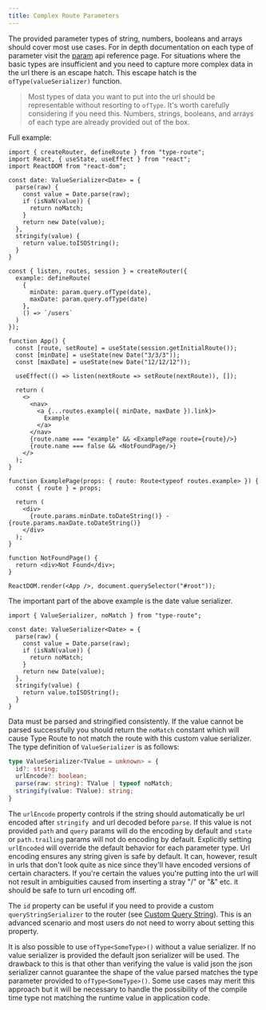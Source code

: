 ```yaml
---
title: Complex Route Parameters
---
```


The provided parameter types of string, numbers, booleans and arrays should cover most use cases. For in depth documentation on each type of parameter visit the [param](../api-reference/parameter-definition/param.md) api reference page. For situations where the basic types are insufficient and you need to capture more complex data in the url there is an escape hatch. This escape hatch is the `ofType(valueSerializer)` function.

> Most types of data you want to put into the url should be representable without resorting to `ofType`. It's worth carefully considering if you need this. Numbers, strings, booleans, and arrays of each type are already provided out of the box.

Full example:

```tsx codesandbox-react
import { createRouter, defineRoute } from "type-route";
import React, { useState, useEffect } from "react";
import ReactDOM from "react-dom";

const date: ValueSerializer<Date> = {
  parse(raw) {
    const value = Date.parse(raw);
    if (isNaN(value)) {
      return noMatch;
    }
    return new Date(value);
  },
  stringify(value) {
    return value.toISOString();
  }
}

const { listen, routes, session } = createRouter({
  example: defineRoute(
    {
      minDate: param.query.ofType(date),
      maxDate: param.query.ofType(date)
    },
    () => `/users`
  )
});

function App() {
  const [route, setRoute] = useState(session.getInitialRoute());
  const [minDate] = useState(new Date("3/3/3"));
  const [maxDate] = useState(new Date("12/12/12"));

  useEffect(() => listen(nextRoute => setRoute(nextRoute)), []);

  return (
    <>
      <nav>
        <a {...routes.example({ minDate, maxDate }).link}>
          Example
        </a>
      </nav>
      {route.name === "example" && <ExamplePage route={route}/>}
      {route.name === false && <NotFoundPage/>}
    </>
  );
}

function ExamplePage(props: { route: Route<typeof routes.example> }) {
  const { route } = props;

  return (
    <div>
      {route.params.minDate.toDateString()} - {route.params.maxDate.toDateString()}
    </div>
  );
}

function NotFoundPage() {
  return <div>Not Found</div>;
}

ReactDOM.render(<App />, document.querySelector("#root"));
```

The important part of the above example is the date value serializer.

```tsx
import { ValueSerializer, noMatch } from "type-route";

const date: ValueSerializer<Date> = {
  parse(raw) {
    const value = Date.parse(raw);
    if (isNaN(value)) {
      return noMatch;
    }
    return new Date(value);
  },
  stringify(value) {
    return value.toISOString();
  }
}
```

Data must be parsed and stringified consistently. If the value cannot be parsed successfully you should return the `noMatch` constant which will cause Type Route to not match the route with this custom value serializer. The type definition of `ValueSerializer` is as follows:

```ts
type ValueSerializer<TValue = unknown> = {
  id?: string;
  urlEncode?: boolean;
  parse(raw: string): TValue | typeof noMatch;
  stringify(value: TValue): string;
}
```

The `urlEncode` property controls if the string should automatically be url encoded after `stringify `and url decoded before `parse`. If this value is not provided `path` and `query` params will do the encoding by default and `state` or `path.trailing` params will not do encoding by default. Explicitly setting `urlEncoded` will override the default behavior for each parameter type. Url encoding ensures any string given is safe by default. It can, however, result in urls that don't look quite as nice since they'll have encoded versions of certain characters. If you're certain the values you're putting into the url will not result in ambiguities caused from inserting a stray "/" or "&" etc. it should be safe to turn url encoding off.

The `id` property can be useful if you need to provide a custom `queryStringSerializer` to the router (see [Custom Query String](./custom-query-string.md)). This is an advanced scenario and most users do not need to worry about setting this property.

It is also possible to use `ofType<SomeType>()` without a value serializer. If no value serializer is provided the default json serializer will be used. The drawback to this is that other than verifying the value is valid json the json serializer cannot guarantee the shape of the value parsed matches the type parameter provided to `ofType<SomeType>()`. Some use cases may merit this approach but it will be necessary to handle the possibility of the compile time type not matching the runtime value in application code.
